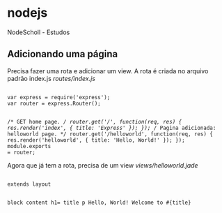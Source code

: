 # nodejs
NodeScholl - Estudos

## Adicionando uma página

Precisa fazer uma rota e adicionar um view. A rota é criada no arquivo padrão index.js
<i>routes/index.js</i>

<code>
var express = require('express');
var router = express.Router();

/* GET home page. */
router.get('/', function(req, res) {
    res.render('index', { title: 'Express' });
});
/* Pagina adicionada:  helloworld page. */
router.get('/helloworld', function(req, res) {
    res.render('helloworld', { title: 'Hello, World!' });
});
module.exports = router;
</code>

Agora que já tem a rota, precisa de um view
<i>views/helloworld.jade</i>

<code>
extends layout

block content
  h1= title
  p Hello, World! Welcome to #{title}
</code>
